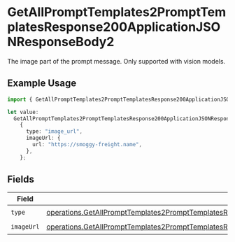 # GetAllPromptTemplates2PromptTemplatesResponse200ApplicationJSONResponseBody2

The image part of the prompt message. Only supported with vision models.

## Example Usage

```typescript
import { GetAllPromptTemplates2PromptTemplatesResponse200ApplicationJSONResponseBody2 } from "orq-poc-typescript-multi-env-version/models/operations";

let value:
  GetAllPromptTemplates2PromptTemplatesResponse200ApplicationJSONResponseBody2 =
    {
      type: "image_url",
      imageUrl: {
        url: "https://smoggy-freight.name",
      },
    };
```

## Fields

| Field                                                                                                                                                                                                                                | Type                                                                                                                                                                                                                                 | Required                                                                                                                                                                                                                             | Description                                                                                                                                                                                                                          |
| ------------------------------------------------------------------------------------------------------------------------------------------------------------------------------------------------------------------------------------ | ------------------------------------------------------------------------------------------------------------------------------------------------------------------------------------------------------------------------------------ | ------------------------------------------------------------------------------------------------------------------------------------------------------------------------------------------------------------------------------------ | ------------------------------------------------------------------------------------------------------------------------------------------------------------------------------------------------------------------------------------ |
| `type`                                                                                                                                                                                                                               | [operations.GetAllPromptTemplates2PromptTemplatesResponse200ApplicationJSONResponseBodyItems3VersionsType](../../models/operations/getallprompttemplates2prompttemplatesresponse200applicationjsonresponsebodyitems3versionstype.md) | :heavy_check_mark:                                                                                                                                                                                                                   | N/A                                                                                                                                                                                                                                  |
| `imageUrl`                                                                                                                                                                                                                           | [operations.GetAllPromptTemplates2PromptTemplatesResponse200ApplicationJSONResponseBodyImageUrl](../../models/operations/getallprompttemplates2prompttemplatesresponse200applicationjsonresponsebodyimageurl.md)                     | :heavy_check_mark:                                                                                                                                                                                                                   | N/A                                                                                                                                                                                                                                  |